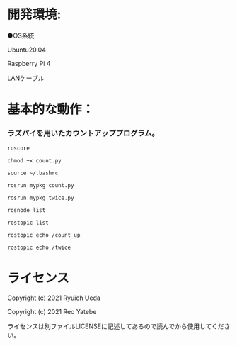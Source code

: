 

# 開発環境:
●OS系統

Ubuntu20.04

Raspberry Pi 4</span>

LANケーブル



# 基本的な動作：
### ラズパイを用いたカウントアッププログラム。

 ```
roscore
 ```
 ```
 chmod +x count.py
 ```
 ```
 source ~/.bashrc
 ```
 ```
 rosrun mypkg count.py
 ```
 ```
 rosrun mypkg twice.py
 ```
 ```
 rosnode list
 ```
 ```
 rostopic list
 ```
 ```
 rostopic echo /count_up
 ```
 ```
 rostopic echo /twice
 ```



 # ライセンス

Copyright (c) 2021 Ryuich Ueda

Copyright (c) 2021 Reo Yatebe

ライセンスは別ファイルLICENSEに記述してあるので読んでから使用してください。
